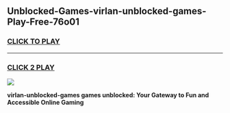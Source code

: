 
## Unblocked-Games-virlan-unblocked-games-Play-Free-76o01
<h3>
<a href="https://premium76.site?title=virlan-unblocked-games&ref=23A">CLICK TO PLAY</a></h3>
<hr>

<h3>
<a href="https://premium76.site?title=virlan-unblocked-games&ref=23A">CLICK 2 PLAY</a>
  
</h3>

<a href="https://premium76.site?title=virlan-unblocked-games&ref=23A"><img src="https://clearcache.store/games.png"></a>


**virlan-unblocked-games games unblocked: Your Gateway to Fun and Accessible Online Gaming**
